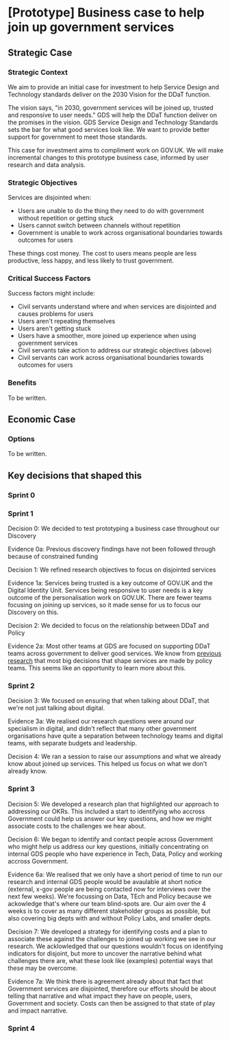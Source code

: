 # [Prototype] Business case to help join up government services

## Strategic Case

### Strategic Context

We aim to provide an initial case for investment to help Service Design and Technology standards deliver on the 2030 Vision for the DDaT function.

The vision says, "in 2030, government services will be joined up, trusted and responsive to user needs." GDS will help the DDaT function deliver on the promises in the vision. GDS Service Design and Technology Standards sets the bar for what good services look like. We want to provide better support for government to meet those standards.

This case for investment aims to compliment work on GOV.UK. We will make incremental changes to this prototype business case, informed by user research and data analysis.

### Strategic Objectives

Services are disjointed when:

- Users are unable to do the thing they need to do with government without repetition or getting stuck
- Users cannot switch between channels without repetition
- Government is unable to work across organisational boundaries towards outcomes for users

These things cost money. The cost to users means people are less productive, less happy, and less likely to trust government. 

### Critical Success Factors

Success factors might include:

- Civil servants understand where and when services are disjointed and causes problems for users
- Users aren't repeating themselves
- Users aren't getting stuck
- Users have a smoother, more joined up experience when using government services
- Civil servants take action to address our strategic objectives (above)
- Civil servants can work across organisational boundaries towards outcomes for users

### Benefits

To be written. 

## Economic Case

### Options

To be written.

## Key decisions that shaped this

### Sprint 0

### Sprint 1

Decision 0: We decided to test prototyping a business case throughout our Discovery

Evidence 0a: Previous discovery findings have not been followed through because of constrained funding

Decision 1: We refined research objectives to focus on disjointed services

Evidence 1a: Services being trusted is a key outcome of GOV.UK and the Digital Identity Unit. Services being responsive to user needs is a key outcome of the personalisation work on GOV.UK. There are fewer teams focusing on joining up services, so it made sense for us to focus our Discovery on this.

Decision 2: We decided to focus on the relationship between DDaT and Policy

Evidence 2a: Most other teams at GDS are focused on supporting DDaT teams across government to deliver good services. We know from [previous research](https://docs.google.com/presentation/d/1kMBxElwcKGI9MLrg_vtTgT-kTDauAEYm-3qViZADauI/edit#slide=id.g10d42026b8_2_0) that most big decisions that shape services are made by policy teams. This seems like an opportunity to learn more about this.

### Sprint 2

Decision 3: We focused on ensuring that when talking about DDaT, that we're not just talking about digital.

Evidence 3a: We realised our research questions were around our specialism in digital, and didn't reflect that many other government organisations have quite a separation between technology teams and digital teams, with separate budgets and leadership.

Decision 4: We ran a session to raise our assumptions and what we already know about joined up services. This helped us focus on what we don't already know.

### Sprint 3

Decision 5: We developed a research plan that highlighted our approach to addressing our OKRs. This included a start to identifying who accross Government could help us answer our key questions, and how we might associate costs to the challenges we hear about.

Decision 6: We began to identify and contact people across Government who might help us address our key questions, initially concentrating on internal GDS people who have experience in Tech, Data, Policy and working accross Government.

Evidence 6a: We realised that we only have a short period of time to run our research and internal GDS people would be avaulable at short notice (external, x-gov people are being contacted now for interviews over the next few weeks). We're focussing on Data, TEch and Policy because we ackowledge that's where our team blind-spots are. Our aim over the 4 weeks is to cover as many different stakeholder groups as possible, but also covering big depts with and without Policy Labs, and smaller depts.

Decision 7: We developed a strategy for identifying costs and a plan to associate these against the challenges to joined up working we see in our research. We acklowledged that our questions wouldn't focus on identifying indicators for disjoint, but more to uncover the narrative behind what challenges there are, what these look like (examples) potential ways that these may be overcome. 

Evidence 7a: We think there is agreement already about that fact that Government services are disjointed, therefore our efforts should be about telling that narrative and what impact they have on people, users, Government and society. Costs can then be assigned to that state of play and impact narrative.

### Sprint 4
